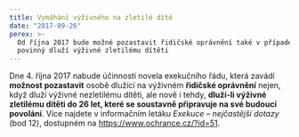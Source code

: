 ```yaml
---
title: Vymáhání výživného na zletilé dítě
date: "2017-09-26"
perex: >-
  Od října 2017 bude možné pozastavit řidičské oprávnění také v případech, kdy
  povinný dluží výživné zletilému dítěti
---
```


<p class="MsoNormal">Dne 4. října 2017 nabude účinnosti novela exekučního řádu, která zavádí <strong>možnost pozastavit</strong> osobě dlužící na výživném <strong>řidičské oprávnění</strong> nejen, když dluží výživné nezletilému dítěti, ale nově i tehdy, <strong>dluží-li<strong> výživné zletilému dítěti do 26 let, které se soustavně připravuje na své budoucí povolání</strong></strong>. Více najdete v informačním letáku <em>Exekuce – nejčastější dotazy</em> (bod 12), dostupném na  <a href="https://www.ochrance.cz/?id=51" target="_blank">https://www.ochrance.cz/?id=51</a>. </p><p class="MsoNormal"></p><p> </p>
